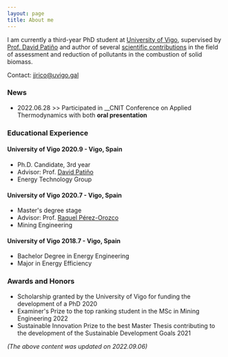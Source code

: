 ```yaml
---
layout: page
title: About me 
---
```


I am currently a third-year PhD student at [University of Vigo](http://uvigo.gal), supervised by [Prof. David Patiño]( https://bidi.uvigo.es/en/researcher/david-patino-vilas) and author of several [scientific contributions](https://www.scopus.com/authid/detail.uri?authorId=57219402319) in the field of assessment and reduction of pollutants in the combustion of solid biomass. 

Contact: jjrico@uvigo.gal

### News
- 2022.06.28 >> Participated in __CNIT Conference on Applied Thermodynamics with both __oral presentation__


### Educational Experience
#### __University of Vigo__ 2020.9 - Vigo, Spain
- Ph.D. Candidate, 3rd year
- Advisor: Prof. [David Patiño](https://www.scopus.com/authid/detail.uri?authorId=23091574100)
- Energy Technology Group

#### __University of Vigo__ 2020.7 - Vigo, Spain
- Master's degree stage                                                    
- Advisor: Prof. [Raquel Pérez-Orozco](https://www.scopus.com/authid/detail.uri?authorId=57196054251)
- Mining Engineering

#### __University of Vigo__ 2018.7 - Vigo, Spain
- Bachelor Degree in Energy Engineering
- Major in Energy Efficiency


### Awards and Honors
- Scholarship granted by the University of Vigo for funding the development of a PhD 2020
- Examiner's Prize to the top ranking student in the MSc in Mining Engineering 2022
- Sustainable Innovation Prize to the best Master Thesis contributing to the development of the Sustainable Development Goals 2021


_(The above content was updated on 2022.09.06)_


